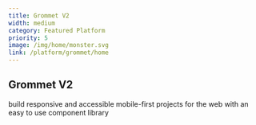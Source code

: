 ```yaml
---
title: Grommet V2
width: medium
category: Featured Platform
priority: 5
image: /img/home/monster.svg
link: /platform/grommet/home
---
```

## Grommet V2

build responsive and accessible mobile-first projects for the web with an easy to use component library

